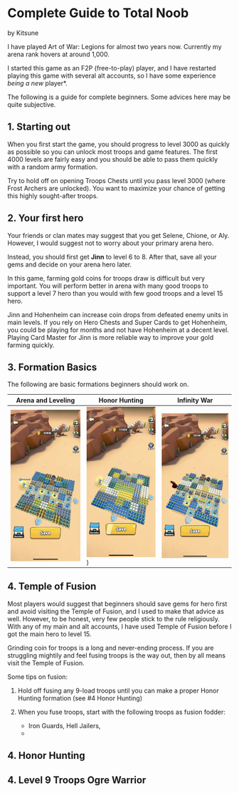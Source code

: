 # Complete Guide to Total Noob

by Kitsune

I have played Art of War: Legions for almost two years now.
Currently my arena rank hovers at around 1,000.

I started this game as an F2P (free-to-play) player, and I have restarted
playing this game with several alt accounts, so I have some
experience *being a new* player*.

The following is a guide for complete beginners.
Some advices here may be quite subjective.

## 1. Starting out

When you first start the game, you should progress to level 3000 as quickly
as possible so you can unlock most troops and game features. The first
4000 levels are fairly easy and you should be able to pass them quickly with
a random army formation.

Try to hold off on opening Troops Chests until you pass level 3000 (where
Frost Archers are unlocked). You want to maximize your chance of getting this
highly sought-after troops.

## 2. Your first hero

Your friends or clan mates may suggest that you get Selene, Chione, or Aly.
However, I would suggest not to worry about your primary arena hero.

Instead, you should first get **Jinn** to level 6 to 8. After that,
save all your gems and decide on your arena hero later.

In this game, farming gold coins for troops draw is difficult but very
important. You will perform better in arena with many good troops to support
a level 7 hero than you would with few good troops and a level 15 hero.

Jinn and Hohenheim can increase coin drops from defeated enemy units in
main levels. If you
rely on Hero Chests and Super Cards to get Hohenheim, you could be playing for
months and not have Hohenheim at a decent level. Playing Card Master for Jinn
is more reliable way to improve your gold farming quickly.

## 3. Formation Basics

The following are basic formations beginners should work on.

| Arena and Leveling | Honor Hunting | Infinity War |
| ------------------ | ------------- | ------------ |
|![Example](images/starter-formation-arena.png)|![Example](images/starter-formation-honor-hunting.png))|![Example](images/starter-formation-infinity-war.png)|

## 4. Temple of Fusion

Most players would suggest that beginners should save gems for hero first
and avoid visiting the Temple of Fusion, and I used to make that advice as well.
However, to be honest, very few people stick to the rule religiously.
With any of my main and alt accounts, I have used Temple of Fusion
before I got the main hero to level 15.

Grinding coin for troops is a long and never-ending process. If you are
struggling mightily and feel fusing troops is the way out, then by all
means visit the Temple of Fusion.

Some tips on fusion:
1. Hold off fusing any 9-load troops until you can make a proper Honor Hunting
formation (see #4 Honor Hunting)

2. When you fuse troops, start with the following troops as fusion fodder:
   - Iron Guards, Hell Jailers,
   - 


## 4. Honor Hunting



## 4. Level 9 Troops Ogre Warrior



